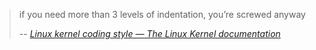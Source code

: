 > if you need more than 3 levels of indentation, you’re screwed anyway
>
> -- *[Linux kernel coding style — The Linux Kernel documentation](https://www.kernel.org/doc/html/v4.10/process/coding-style.html)*
